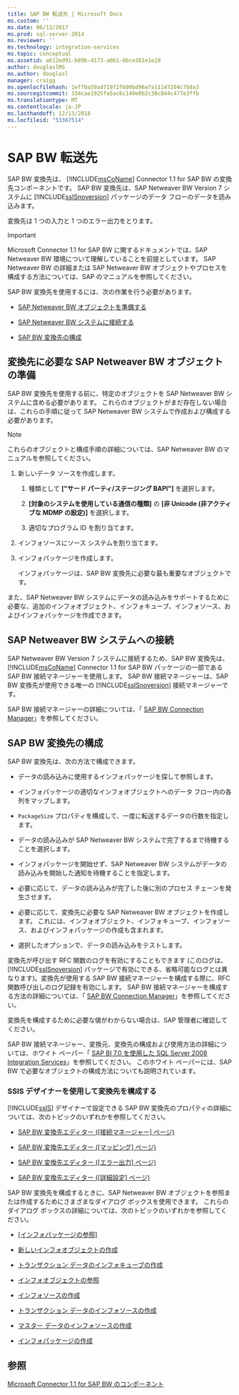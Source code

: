 ```yaml
---
title: SAP BW 転送先 | Microsoft Docs
ms.custom: ''
ms.date: 06/13/2017
ms.prod: sql-server-2014
ms.reviewer: ''
ms.technology: integration-services
ms.topic: conceptual
ms.assetid: a612ed91-b89b-4173-a0b1-0bce381e1e28
author: douglaslMS
ms.author: douglasl
manager: craigg
ms.openlocfilehash: 1eff0a59ad719f2f609bd96a7a11147204c7b8a3
ms.sourcegitcommit: 334cae1925fa5ac6c140e0b2c38c844c477e3ffb
ms.translationtype: MT
ms.contentlocale: ja-JP
ms.lasthandoff: 12/13/2018
ms.locfileid: "53367514"
---
```

# <a name="sap-bw-destination"></a>SAP BW 転送先
  SAP BW 変換先は、 [!INCLUDE[msCoName](../../includes/msconame-md.md)] Connector 1.1 for SAP BW の変換先コンポーネントです。 SAP BW 変換先は、SAP Netweaver BW Version 7 システムに [!INCLUDE[ssISnoversion](../../includes/ssisnoversion-md.md)] パッケージのデータ フローのデータを読み込みます。  
  
 変換先は 1 つの入力と 1 つのエラー出力をとります。  
  
> [!IMPORTANT]  
>  Microsoft Connector 1.1 for SAP BW に関するドキュメントでは、SAP Netweaver BW 環境について理解していることを前提としています。 SAP Netweaver BW の詳細または SAP Netweaver BW オブジェクトやプロセスを構成する方法については、SAP のマニュアルを参照してください。  
  
 SAP BW 変換先を使用するには、次の作業を行う必要があります。  
  
-   [SAP Netweaver BW オブジェクトを準備する](#bkmk_Prepare_Objects)  
  
-   [SAP Netweaver BW システムに接続する](#bkmk_Connect_Database)  
  
-   [SAP BW 変換先の構成](#bkmk_Configure_Destination)  
  
##  <a name="bkmk_Prepare_Objects"></a> 変換先に必要な SAP Netweaver BW オブジェクトの準備  
 SAP BW 変換先を使用する前に、特定のオブジェクトを SAP Netweaver BW システムに含める必要があります。 これらのオブジェクトがまだ存在しない場合は、これらの手順に従って SAP Netweaver BW システムで作成および構成する必要があります。  
  
> [!NOTE]  
>  これらのオブジェクトと構成手順の詳細については、SAP Netweaver BW のマニュアルを参照してください。  
  
1.  新しいデータ ソースを作成します。  
  
    1.  種類として **["サード パーティ/ステージング BAPI"]** を選択します。  
  
    2.  **[対象のシステムを使用している通信の種類]** の **[非 Unicode (非アクティブな MDMP の設定)]** を選択します。  
  
    3.  適切なプログラム ID を割り当てます。  
  
2.  インフォソースにソース システムを割り当てます。  
  
3.  インフォパッケージを作成します。  
  
     インフォパッケージは、SAP BW 変換先に必要な最も重要なオブジェクトです。  
  
 また、SAP Netweaver BW システムにデータの読み込みをサポートするために必要な、追加のインフォオブジェクト、インフォキューブ、インフォソース、およびインフォパッケージを作成できます。  
  
##  <a name="bkmk_Connect_Database"></a> SAP Netweaver BW システムへの接続  
 SAP Netweaver BW Version 7 システムに接続するため、SAP BW 変換先は、 [!INCLUDE[msCoName](../../includes/msconame-md.md)] Connector 1.1 for SAP BW パッケージの一部である SAP BW 接続マネージャーを使用します。 SAP BW 接続マネージャーは、SAP BW 変換先が使用できる唯一の [!INCLUDE[ssISnoversion](../../includes/ssisnoversion-md.md)] 接続マネージャーです。  
  
 SAP BW 接続マネージャーの詳細については、「 [SAP BW Connection Manager](../connection-manager/sap-bw-connection-manager.md)」を参照してください。  
  
##  <a name="bkmk_Configure_Destination"></a> SAP BW 変換先の構成  
 SAP BW 変換先は、次の方法で構成できます。  
  
-   データの読み込みに使用するインフォパッケージを探して参照します。  
  
-   インフォパッケージの適切なインフォオブジェクトへのデータ フロー内の各列をマップします。  
  
-   `PackageSize` プロパティを構成して、一度に転送するデータの行数を指定します。  
  
-   データの読み込みが SAP Netweaver BW システムで完了するまで待機することを選択します。  
  
-   インフォパッケージを開始せず、SAP Netweaver BW システムがデータの読み込みを開始した通知を待機することを指定します。  
  
-   必要に応じて、データの読み込みが完了した後に別のプロセス チェーンを発生させます。  
  
-   必要に応じて、変換先に必要な SAP Netweaver BW オブジェクトを作成します。 これには、インフォオブジェクト、インフォキューブ、インフォソース、およびインフォパッケージの作成も含まれます。  
  
-   選択したオプションで、データの読み込みをテストします。  
  
 変換先が呼び出す RFC 関数のログを有効にすることもできます  (このログは、[!INCLUDE[ssISnoversion](../../includes/ssisnoversion-md.md)] パッケージで有効にできる、省略可能なログとは異なります)。変換先が使用する SAP BW 接続マネージャーを構成する際に、RFC 関数呼び出しのログ記録を有効にします。 SAP BW 接続マネージャーを構成する方法の詳細については、「 [SAP BW Connection Manager](../connection-manager/sap-bw-connection-manager.md)」を参照してください。  
  
 変換先を構成するために必要な値がわからない場合は、SAP 管理者に確認してください。  
  
 SAP BW 接続マネージャー、変換元、変換先の構成および使用方法の詳細については、ホワイト ペーパー「 [SAP BI 7.0 を使用した SQL Server 2008 Integration Services](https://go.microsoft.com/fwlink/?LinkID=137090)」を参照してください。 このホワイト ペーパーには、SAP BW で必要なオブジェクトの構成方法についても説明されています。  
  
### <a name="using-the-ssis-designer-to-configure-the-destination"></a>SSIS デザイナーを使用して変換先を構成する  
 [!INCLUDE[ssIS](../../includes/ssis-md.md)] デザイナーで設定できる SAP BW 変換先のプロパティの詳細については、次のトピックのいずれかを参照してください。  
  
-   [SAP BW 変換先エディター &#40;[接続マネージャー] ページ&#41;](sap-bw-destination-editor-connection-manager-page.md)  
  
-   [SAP BW 変換先エディター ([マッピング] ページ)](sap-bw-destination-editor-mappings-page.md)  
  
-   [SAP BW 変換先エディター ([エラー出力] ページ)](sap-bw-destination-editor-error-output-page.md)  
  
-   [SAP BW 変換先エディター &#40;[詳細設定] ページ&#41;](sap-bw-destination-editor-advanced-page.md)  
  
 SAP BW 変換先を構成するときに、SAP Netweaver BW オブジェクトを参照または作成するためにさまざまなダイアログ ボックスを使用できます。 これらのダイアログ ボックスの詳細については、次のトピックのいずれかを参照してください。  
  
-   [[インフォパッケージの参照]](look-up-infopackage.md)  
  
-   [新しいインフォオブジェクトの作成](create-new-infoobject.md)  
  
-   [トランザクション データのインフォキューブの作成](create-infocube-for-transaction-data.md)  
  
-   [インフォオブジェクトの参照](look-up-infoobject.md)  
  
-   [インフォソースの作成](create-infosource.md)  
  
-   [トランザクション データのインフォソースの作成](create-infosource-for-transaction-data.md)  
  
-   [マスター データのインフォソースの作成](create-infosource-for-master-data.md)  
  
-   [インフォパッケージの作成](create-infopackage.md)  
  
## <a name="see-also"></a>参照  
 [Microsoft Connector 1.1 for SAP BW のコンポーネント](../microsoft-connector-for-sap-bw-components.md)  
  
  
